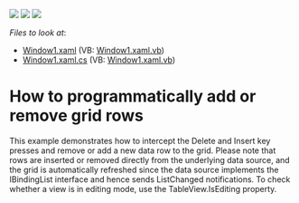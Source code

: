 <!-- default badges list -->
![](https://img.shields.io/endpoint?url=https://codecentral.devexpress.com/api/v1/VersionRange/128652333/21.1.5%2B)
[![](https://img.shields.io/badge/Open_in_DevExpress_Support_Center-FF7200?style=flat-square&logo=DevExpress&logoColor=white)](https://supportcenter.devexpress.com/ticket/details/E1349)
[![](https://img.shields.io/badge/📖_How_to_use_DevExpress_Examples-e9f6fc?style=flat-square)](https://docs.devexpress.com/GeneralInformation/403183)
<!-- default badges end -->
<!-- default file list -->
*Files to look at*:

* [Window1.xaml](./CS/AddDeleteRow/Window1.xaml) (VB: [Window1.xaml.vb](./VB/AddDeleteRow/Window1.xaml.vb))
* [Window1.xaml.cs](./CS/AddDeleteRow/Window1.xaml.cs) (VB: [Window1.xaml.vb](./VB/AddDeleteRow/Window1.xaml.vb))
<!-- default file list end -->
# How to programmatically add or remove grid rows


<p>This example demonstrates how to intercept the Delete and Insert key presses and remove or add a new data row to the grid. Please note that rows are inserted or removed directly from the underlying data source, and the grid is automatically refreshed since the data source implements the IBindingList interface and hence sends ListChanged notifications. To check whether a view is in editing mode, use the TableView.IsEditing property.</p>

<br/>


